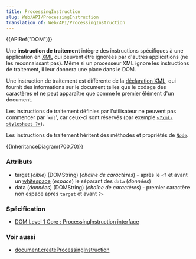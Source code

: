```yaml
---
title: ProcessingInstruction
slug: Web/API/ProcessingInstruction
translation_of: Web/API/ProcessingInstruction
---
```


{{APIRef("DOM")}}

Une **instruction de traitement** intègre des instructions spécifiques à une application en [XML](/fr/docs/Glossary/XML) qui peuvent être ignorées par d'autres applications (ne les reconnaissant pas). Même si un processeur XML ignore les instructions de traitement, il leur donnera une place dans le DOM.

Une instruction de traitement est différente de la [déclaration XML](/fr/docs/XML/XML_Declaration), qui fournit des informations sur le document telles que le codage des caractères et ne peut apparaître que comme le premier élément d'un document.

Les instructions de traitement définies par l'utilisateur ne peuvent pas commencer par '`xml`', car ceux-ci sont réservés (par exemple [`<?xml-stylesheet ?>`](/fr/docs/XML/xml-stylesheet)).

Les instructions de traitement héritent des méthodes et propriétés de [`Node`](/fr/docs/Web/API/Node).

{{InheritanceDiagram(700,70)}}

### Attributs

- target (_cible_) (DOMString) (_chaîne de caractères_) - après le `<?` et avant un [whitespace](/fr/docs/Gestion_des_espaces_dans_le_DOM) (_espace_) le séparant des `data` (_données_)
- data (_données_) (DOMString) (_chaîne de caractères_) - premier caractère non espace après `target` et avant `?>`

### Spécification

- [DOM Level 1 Core : ProcessingInstruction interface](http://www.w3.org/TR/REC-DOM-Level-1/level-one-core.html#ID-1004215813)

### Voir aussi

- [document.createProcessingInstruction](/fr/docs/Web/API/Document/createProcessingInstruction)
